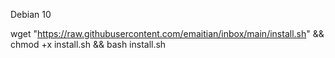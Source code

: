 Debian 10  

wget "https://raw.githubusercontent.com/emaitian/inbox/main/install.sh" && chmod +x install.sh && bash install.sh
